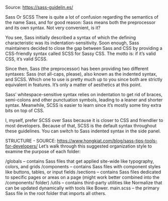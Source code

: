 Source: https://sass-guidelin.es/

Sass Or SCSS
There is quite a lot of confusion regarding the semantics of the name Sass, and for good reason: Sass means both the preprocessor and its own syntax. Not very convenient, is it?

You see, Sass initially described a syntax of which the defining characteristic was its indentation-sensitivity. Soon enough, Sass maintainers decided to close the gap between Sass and CSS by providing a CSS-friendly syntax called SCSS for Sassy CSS. The motto is: if it’s valid CSS, it’s valid SCSS.

Since then, Sass (the preprocessor) has been providing two different syntaxes: Sass (not all-caps, please), also known as the indented syntax, and SCSS. Which one to use is pretty much up to you since both are strictly equivalent in features. It’s only a matter of aesthetics at this point.

Sass’ whitespace-sensitive syntax relies on indentation to get rid of braces, semi-colons and other punctuation symbols, leading to a leaner and shorter syntax. Meanwhile, SCSS is easier to learn since it’s mostly some tiny extra bits on top of CSS.

I, myself, prefer SCSS over Sass because it is closer to CSS and friendlier to most developers. Because of that, SCSS is the default syntax throughout these guidelines. You can switch to Sass indented syntax in the side panel.


STRUCTURE - SOURCE: https://www.hongkiat.com/blog/sass-tips-tools-for-developers/
Let’s walk through this suggested organization style to examine the purpose of each folder:

/globals – contains Sass files that get applied site-wide like typography, colors, and grids
/components – contains Sass files with component styles like buttons, tables, or input fields
/sections – contains Sass files dedicated to specific pages or areas on a page (might work better combined into the /components/ folder)
/utils – contains third-party utilities like Normalize that can be updated dynamically with tools like Bower.
main.scss – the primary Sass file in the root folder that imports all others.
